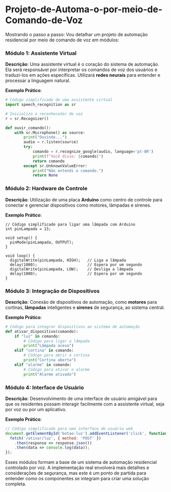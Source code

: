 # Projeto-de-Automa-o-por-meio-de-Comando-de-Voz

Mostrando o passo a passo: Vou detalhar um projeto de automação residencial por meio de comando de voz em módulos:

### Módulo 1: Assistente Virtual
**Descrição**: Uma assistente virtual é o coração do sistema de automação. Ela será responsável por interpretar os comandos de voz dos usuários e traduzi-los em ações específicas. Utilizará **redes neurais** para entender e processar a linguagem natural.

**Exemplo Prático**:
```python
# Código simplificado de uma assistente virtual
import speech_recognition as sr

# Inicializa o reconhecedor de voz
r = sr.Recognizer()

def ouvir_comando():
    with sr.Microphone() as source:
        print("Ouvindo...")
        audio = r.listen(source)
        try:
            comando = r.recognize_google(audio, language='pt-BR')
            print(f"Você disse: {comando}")
            return comando
        except sr.UnknownValueError:
            print("Não entendi o comando.")
            return None
```

### Módulo 2: Hardware de Controle
**Descrição**: Utilização de uma placa **Arduino** como centro de controle para conectar e gerenciar dispositivos como motores, lâmpadas e sirenes.

**Exemplo Prático**:
```arduino
// Código simplificado para ligar uma lâmpada com Arduino
int pinLampada = 13;

void setup() {
  pinMode(pinLampada, OUTPUT);
}

void loop() {
  digitalWrite(pinLampada, HIGH);   // Liga a lâmpada
  delay(1000);                      // Espera por um segundo
  digitalWrite(pinLampada, LOW);    // Desliga a lâmpada
  delay(1000);                      // Espera por um segundo
}
```

### Módulo 3: Integração de Dispositivos
**Descrição**: Conexão de dispositivos de automação, como **motores** para cortinas, **lâmpadas** inteligentes e **sirenes** de segurança, ao sistema central.

**Exemplo Prático**:
```python
# Código para integrar dispositivos ao sistema de automação
def ativar_dispositivo(comando):
    if "luz" in comando:
        # Código para ligar a lâmpada
        print("Lâmpada acesa")
    elif "cortina" in comando:
        # Código para abrir a cortina
        print("Cortina aberta")
    elif "alarme" in comando:
        # Código para ativar o alarme
        print("Alarme ativado")
```

### Módulo 4: Interface de Usuário
**Descrição**: Desenvolvimento de uma interface de usuário amigável para que os residentes possam interagir facilmente com a assistente virtual, seja por voz ou por um aplicativo.

**Exemplo Prático**:
```javascript
// Código simplificado para uma interface de usuário web
document.getElementById('botao-luz').addEventListener('click', function() {
  fetch('/ativar/luz', { method: 'POST' })
    .then(response => response.json())
    .then(data => console.log(data));
});
```

Esses módulos formam a base de um sistema de automação residencial controlado por voz. A implementação real envolverá mais detalhes e considerações de segurança, mas este é um ponto de partida para entender como os componentes se integram para criar uma solução completa.
